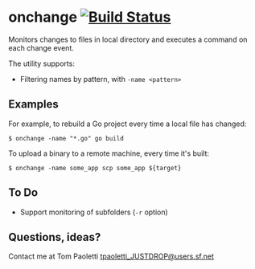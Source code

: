 onchange [![Build Status](https://travis-ci.org/minitools/onchange.svg?branch=master)](https://travis-ci.org/minitools/onchange)
========

Monitors changes to files in local directory and executes a command on each change event.

The utility supports:
* Filtering names by pattern, with ```-name <pattern>```

Examples
--------
For example, to rebuild a Go project every time a local file has changed:

```$ onchange -name "*.go" go build```

To upload a binary to a remote machine, every time it's built:

```$ onchange -name some_app scp some_app ${target}```

To Do
----
* Support monitoring of subfolders (```-r``` option)

Questions, ideas?
-----------------
Contact me at Tom Paoletti <tpaoletti_JUSTDROP@users.sf.net>
